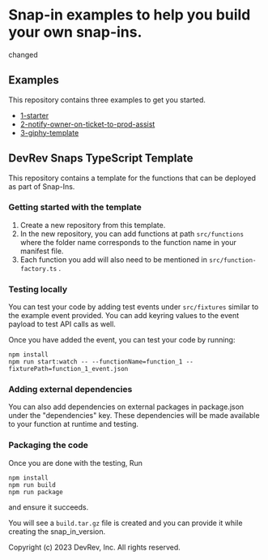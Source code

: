 # Snap-in examples to help you build your own snap-ins.
changed
## Examples
This repository contains three examples to get you started. 
- [1-starter](1-starter/code/README.md)
- [2-notify-owner-on-ticket-to-prod-assist](2-notify-owner-on-ticket-to-prod-assist/ticket-status-prod-assist/README.md)
- [3-giphy-template](3-giphy-template/code/README.md)
  
## DevRev Snaps TypeScript Template

This repository contains a template for the functions that can be deployed as
part of Snap-Ins.

### Getting started with the template
1. Create a new repository from this template.
2. In the new repository, you can add functions at path `src/functions` where the folder name corresponds to the function name in your manifest file.
3. Each function you add will also need to be mentioned in `src/function-factory.ts` .

### Testing locally
You can test your code by adding test events under `src/fixtures` similar to the example event provided. You can add keyring values to the event payload to test API calls as well.

Once you have added the event, you can test your code by running:
```
npm install
npm run start:watch -- --functionName=function_1 --fixturePath=function_1_event.json
```

### Adding external dependencies
You can also add dependencies on external packages in package.json under the "dependencies" key. These dependencies will be made available to your function at runtime and testing.

### Packaging the code
Once you are done with the testing,
Run
```
npm install
npm run build
npm run package
```
and ensure it succeeds.

You will see a `build.tar.gz` file is created and you can provide it while creating the snap_in_version.

Copyright (c) 2023 DevRev, Inc. All rights reserved.
